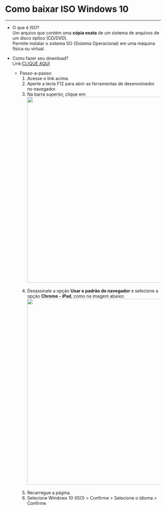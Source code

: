 # Como baixar ISO Windows 10
---
- O que é ISO?<br>
  Um arquivo que contém uma **cópia exata** de um sistema de arquivos de um disco óptico (CD/DVD).<br>
  Permite instalar o sistema SO (Sistema Operacional) em uma máquina física ou virtual.<br>
  
- Como fazer seu download?<br>
Link:[CLIQUE AQUI](https://www.microsoft.com/pt-br/software-download/windows10ISO)<br>
  - Passo-a-passo:<br>
    1. Acesse o link acima.
    2. Aperte a tecla F12 para abrir as ferramentas de desenvolvedor no navegador.<br>
    3. Na barra superior, clique em: <br>
    <img src="https://github.com/user-attachments/assets/79254fc6-43e2-41c6-ad15-85639dd75773" width="600" style="display: block; margin: auto;"><br>
    4. Desassinale a opção **Usar o padrão do navegador** e selecione a opção **Chrome - iPad**, como na imagem abaixo:<br>
    <img src="https://github.com/user-attachments/assets/c90cf894-7302-4354-bfc2-1df0fbd05765" width="600" style="display: block; margin: auto;"><br>
    5. Recarregue a página.<br>
    6. Selecione Windows 10 (ISO) > Confirme > Selecione o idioma > Confirme
